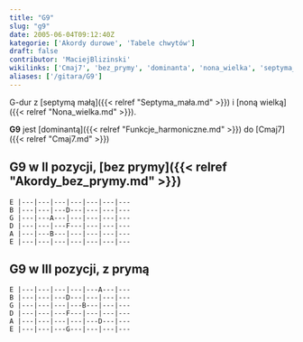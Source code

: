 ```yaml
---
title: "G9"
slug: "g9"
date: 2005-06-04T09:12:40Z
kategorie: ['Akordy durowe', 'Tabele chwytów']
draft: false
contributor: 'MaciejBlizinski'
wikilinks: ['Cmaj7', 'bez_prymy', 'dominanta', 'nona_wielka', 'septyma_ma%C5%82a']
aliases: ['/gitara/G9']
---
```

G-dur z [septymą małą]({{< relref "Septyma_mała.md" >}}) i [noną
wielką]({{< relref "Nona_wielka.md" >}}).

**G9** jest [dominantą]({{< relref "Funkcje_harmoniczne.md" >}}) do
[Cmaj7]({{< relref "Cmaj7.md" >}})

## G9 w II pozycji, [bez prymy]({{< relref "Akordy_bez_prymy.md" >}})

    E |---|---|---|---|---|---|---
    B |---|---|---D---|---|---|---
    G |---|---A---|---|---|---|---
    D |---|---|---F---|---|---|---
    A |---|---B---|---|---|---|---
    E |---|---|---|---|---|---|---

## G9 w III pozycji, z prymą

    E |---|---|---|---|---A---|---
    B |---|---|---D---|---|---|---
    G |---|---|---|---B---|---|---
    D |---|---|---F---|---|---|---
    A |---|---|---|---|---D---|---
    E |---|---|---G---|---|---|---



